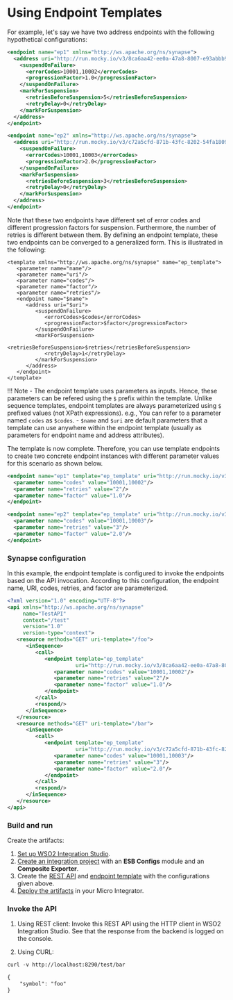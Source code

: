 # Using Endpoint Templates

For example, let's say we have two address endpoints with the following hypothetical configurations:

```xml tab='Endpoint 1'
<endpoint name="ep1" xmlns="http://ws.apache.org/ns/synapse">
  <address uri="http://run.mocky.io/v3/8ca6aa42-ee0a-47a8-8007-e93abbb95b87">
    <suspendOnFailure>
      <errorCodes>10001,10002</errorCodes>
      <progressionFactor>1.0</progressionFactor>
    </suspendOnFailure>
    <markForSuspension>
      <retriesBeforeSuspension>5</retriesBeforeSuspension>
      <retryDelay>0</retryDelay>
    </markForSuspension>
  </address>
</endpoint>
```

```xml tab='Endpoint 2'
<endpoint name="ep2" xmlns="http://ws.apache.org/ns/synapse">
  <address uri="http://run.mocky.io/v3/c72a5cfd-871b-43fc-8202-54fa18097341">
    <suspendOnFailure>
      <errorCodes>10001,10003</errorCodes>
      <progressionFactor>2.0</progressionFactor>
    </suspendOnFailure>
    <markForSuspension>
      <retriesBeforeSuspension>3</retriesBeforeSuspension>
      <retryDelay>0</retryDelay>
    </markForSuspension>
  </address>
</endpoint>
```

Note that these two endpoints have different set of error codes and different progression factors for suspension. Furthermore, the number of retries is different between them. By defining an endpoint template, these two endpoints can be converged to a generalized form. This is illustrated in the following:

```
<template xmlns="http://ws.apache.org/ns/synapse" name="ep_template">
   <parameter name="name"/>
   <parameter name="uri"/>
   <parameter name="codes"/>
   <parameter name="factor"/>
   <parameter name="retries"/>
   <endpoint name="$name">
      <address uri="$uri">
         <suspendOnFailure>
            <errorCodes>$codes</errorCodes>
            <progressionFactor>$factor</progressionFactor>
         </suspendOnFailure>
         <markForSuspension>
            <retriesBeforeSuspension>$retries</retriesBeforeSuspension>
            <retryDelay>1</retryDelay>
         </markForSuspension>
      </address>
   </endpoint>
</template>
```

!!! Note
    - The endpoint template uses parameters as inputs. Hence, these parameters can be refered using the `$` prefix within the template. Unlike sequence templates, endpoint templates are always parameterized using `$` prefixed values (not XPath expressions). e.g., You can refer to a parameter named `codes` as `$codes`.
    - `$name` and `$uri` are default parameters that a template can use anywhere within the endpoint template (usually as parameters for endpoint name and address attributes).

The template is now complete. Therefore, you can use template endpoints to create two concrete endpoint instances with different parameter values for this scenario as shown below.

``` xml tab='Endpoint 1'
<endpoint name="ep1" template="ep_template" uri="http://run.mocky.io/v3/8ca6aa42-ee0a-47a8-8007-e93abbb95b87">
  <parameter name="codes" value="10001,10002"/>
  <parameter name="retries" value="2"/>
  <parameter name="factor" value="1.0"/>
</endpoint>
```

``` xml tab='Endpoint 2'
<endpoint name="ep2" template="ep_template" uri="http://run.mocky.io/v3/c72a5cfd-871b-43fc-8202-54fa18097341">
  <parameter name="codes" value="10001,10003"/>
  <parameter name="retries" value="3"/>
  <parameter name="factor" value="2.0"/>
</endpoint>
```
### Synapse configuration

In this example, the endpoint template is configured to invoke the endpoints based on the API invocation. According to this configuration, the endpoint name, URI, codes, retries, and factor are parameterized.

```xml tab='REST API'
<?xml version="1.0" encoding="UTF-8"?>
<api xmlns="http://ws.apache.org/ns/synapse"
     name="TestAPI"
     context="/test"
     version="1.0"
     version-type="context">
   <resource methods="GET" uri-template="/foo">
      <inSequence>
         <call>
            <endpoint template="ep_template"
                      uri="http://run.mocky.io/v3/8ca6aa42-ee0a-47a8-8007-e93abbb95b87">
               <parameter name="codes" value="10001,10002"/>
               <parameter name="retries" value="2"/>
               <parameter name="factor" value="1.0"/>
            </endpoint>
         </call>
         <respond/>
      </inSequence>
   </resource>
   <resource methods="GET" uri-template="/bar">
      <inSequence>
         <call>
            <endpoint template="ep_template"
                      uri="http://run.mocky.io/v3/c72a5cfd-871b-43fc-8202-54fa18097341">
               <parameter name="codes" value="10001,10003"/>
               <parameter name="retries" value="3"/>
               <parameter name="factor" value="2.0"/>
            </endpoint>
         </call>
         <respond/>
      </inSequence>
   </resource>
</api>
```

### Build and run

Create the artifacts:

1. [Set up WSO2 Integration Studio](../../../../develop/installing-WSO2-Integration-Studio).
2. [Create an integration project](../../../../develop/create-integration-project) with an <b>ESB Configs</b> module and an <b>Composite Exporter</b>.
3. Create the [REST API](../../../../develop/creating-artifacts/creating-an-api) and [endpoint template](../../../../develop/creating-artifacts/creating-endpoint-templates) with the configurations given above.
4. [Deploy the artifacts](../../../../develop/deploy-artifacts) in your Micro Integrator.

### Invoke the API
1. Using REST client:
Invoke this REST API using the HTTP client in WSO2 Integration Studio.
See that the response from the backend is logged on the console.

2. Using CURL:

``` xml tab='Request'
curl -v http://localhost:8290/test/bar
```

``` xml tab='Response'
{
    "symbol": "foo"
}
```
